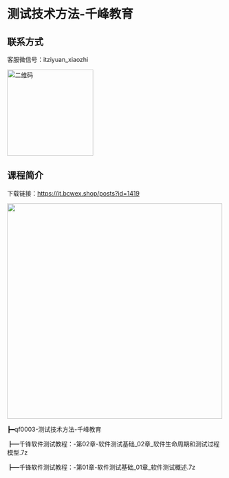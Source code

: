 # 测试技术方法-千峰教育

## 联系方式

客服微信号：itziyuan_xiaozhi

<img src="https://ziyuanyun.oss-cn-guangzhou.aliyuncs.com/common/20240614073449/666b82192834a.jpg" width="200" height="200" alt="二维码">

## 课程简介

下载链接：https://it.bcwex.shop/posts?id=1419

<img src="https://ziyuanyun.oss-cn-guangzhou.aliyuncs.com/yun/20240515153931/664466b350ad9.jpg" width="500" alt="">

  ┣━qf0003-测试技术方法-千峰教育

 ┣━千锋软件测试教程：-第02章-软件测试基础_02章_软件生命周期和测试过程模型.7z

 ┣━千锋软件测试教程：-第01章-软件测试基础_01章_软件测试概述.7z

  